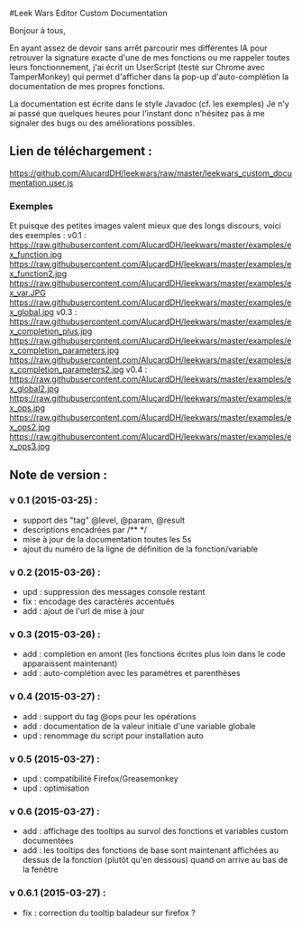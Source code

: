 #Leek Wars Editor Custom Documentation

Bonjour à tous,

En ayant assez de devoir sans arrêt parcourir mes différentes IA pour retrouver la signature exacte d'une de mes fonctions ou me rappeler toutes leurs fonctionnement, j'ai écrit un UserScript (testé sur Chrome avec TamperMonkey) qui permet d'afficher dans la pop-up d'auto-complétion la documentation de mes propres fonctions.

La documentation est écrite dans le style Javadoc (cf. les exemples)
Je n'y ai passé que quelques heures pour l'instant donc n'hésitez pas à me signaler des bugs ou des améliorations possibles.


## Lien de téléchargement :
https://github.com/AlucardDH/leekwars/raw/master/leekwars_custom_documentation.user.js

### Exemples
Et puisque des petites images valent mieux que des longs discours, voici des exemples :
v0.1 :
https://raw.githubusercontent.com/AlucardDH/leekwars/master/examples/ex_function.jpg
https://raw.githubusercontent.com/AlucardDH/leekwars/master/examples/ex_function2.jpg
https://raw.githubusercontent.com/AlucardDH/leekwars/master/examples/ex_var.JPG
https://raw.githubusercontent.com/AlucardDH/leekwars/master/examples/ex_global.jpg
v0.3 :
https://raw.githubusercontent.com/AlucardDH/leekwars/master/examples/ex_completion_plus.jpg
https://raw.githubusercontent.com/AlucardDH/leekwars/master/examples/ex_completion_parameters.jpg
https://raw.githubusercontent.com/AlucardDH/leekwars/master/examples/ex_completion_parameters2.jpg
v0.4 :
https://raw.githubusercontent.com/AlucardDH/leekwars/master/examples/ex_global2.jpg
https://raw.githubusercontent.com/AlucardDH/leekwars/master/examples/ex_ops.jpg
https://raw.githubusercontent.com/AlucardDH/leekwars/master/examples/ex_ops2.jpg
https://raw.githubusercontent.com/AlucardDH/leekwars/master/examples/ex_ops3.jpg

## Note de version :
### v 0.1 (2015-03-25) :
- support des "tag" @level, @param, @result
- descriptions encadrées par /** */
- mise à jour de la documentation toutes les 5s
- ajout du numéro de la ligne de définition de la fonction/variable

### v 0.2 (2015-03-26) : 
- upd : suppression des messages console restant
- fix : encodage des caractères accentués
- add : ajout de l'url de mise à jour

### v 0.3 (2015-03-26) : 
- add : complétion en amont (les fonctions écrites plus loin dans le code apparaissent maintenant)
- add : auto-complétion avec les paramètres et parenthèses

### v 0.4 (2015-03-27) : 
- add : support du tag @ops pour les opérations
- add : documentation de la valeur initiale d'une variable globale
- upd : renommage du script pour installation auto

### v 0.5 (2015-03-27) : 
- upd : compatibilité Firefox/Greasemonkey
- upd : optimisation

### v 0.6 (2015-03-27) : 
- add : affichage des tooltips au survol des fonctions et variables custom documentées
- add : les tooltips des fonctions de base sont maintenant affichées au dessus de la fonction (plutôt qu'en dessous) quand on arrive au bas de la fenêtre

### v 0.6.1 (2015-03-27) : 
- fix : correction du tooltip baladeur sur firefox ?
